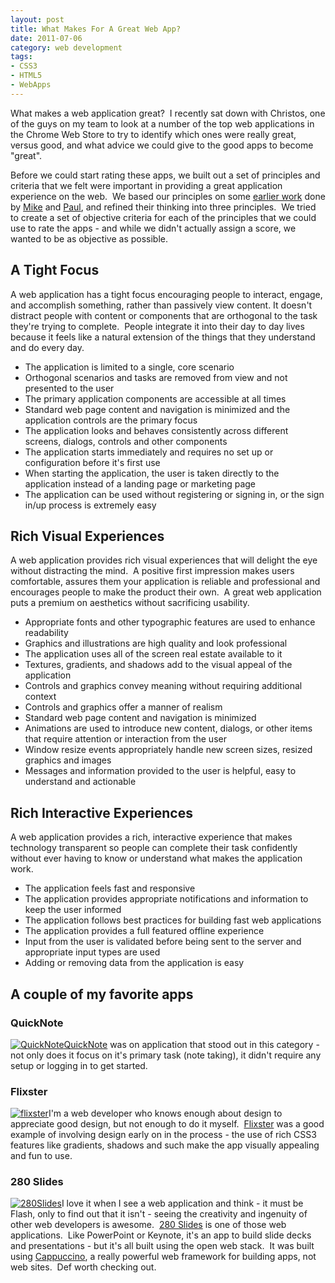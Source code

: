 ```yaml
---
layout: post
title: What Makes For A Great Web App?
date: 2011-07-06
category: web development
tags:
- CSS3
- HTML5
- WebApps
---
```


What makes a web application great?  I recently sat down with Christos, one of the guys on my team to look at a number of the top web applications in the Chrome Web Store to try to identify which ones were really great, versus good, and what advice we could give to the good apps to become "great".

Before we could start rating these apps, we built out a set of principles and criteria that we felt were important in providing a great application experience on the web.  We based our principles on some [earlier work](http://code.google.com/chrome/apps/articles/thinking_in_web_apps.html) done by [Mike](http://twitter.com/#!/Mahemoff) and [Paul](http://twitter.com/#!/Paul_Kinlan), and refined their thinking into three principles.  We tried to create a set of objective criteria for each of the principles that we could use to rate the apps - and while we didn't actually assign a score, we wanted to be as objective as possible.

## A Tight Focus

A web application has a tight focus encouraging people to interact, engage, and accomplish something, rather than passively view content. It doesn't distract people with content or components that are orthogonal to the task they're trying to complete.  People integrate it into their day to day lives because it feels like a natural extension of the things that they understand and do every day.

*   The application is limited to a single, core scenario
*   Orthogonal scenarios and tasks are removed from view and not presented to the user
*   The primary application components are accessible at all times
*   Standard web page content and navigation is minimized and the application controls are the primary focus
*   The application looks and behaves consistently across different screens, dialogs, controls and other components
*   The application starts immediately and requires no set up or configuration before it's first use
*   When starting the application, the user is taken directly to the application instead of a landing page or marketing page
*   The application can be used without registering or signing in, or the sign in/up process is extremely easy

## Rich Visual Experiences

A web application provides rich visual experiences that will delight the eye without distracting the mind.  A positive first impression makes users comfortable, assures them your application is reliable and professional and encourages people to make the product their own.  A great web application puts a premium on aesthetics without sacrificing usability.

*   Appropriate fonts and other typographic features are used to enhance readability
*   Graphics and illustrations are high quality and look professional
*   The application uses all of the screen real estate available to it
*   Textures, gradients, and shadows add to the visual appeal of the application
*   Controls and graphics convey meaning without requiring additional context
*   Controls and graphics offer a manner of realism
*   Standard web page content and navigation is minimized
*   Animations are used to introduce new content, dialogs, or other items that require attention or interaction from the user
*   Window resize events appropriately handle new screen sizes, resized graphics and images
*   Messages and information provided to the user is helpful, easy to understand and actionable

## Rich Interactive Experiences

A web application provides a rich, interactive experience that makes technology transparent so people can complete their task confidently without ever having to know or understand what makes the application work.

*   The application feels fast and responsive
*   The application provides appropriate notifications and information to keep the user informed
*   The application follows best practices for building fast web applications
*   The application provides a full featured offline experience
*   Input from the user is validated before being sent to the server and appropriate input types are used
*   Adding or removing data from the application is easy

## A couple of my favorite apps

### QuickNote

[![](/assets/QuickNote-300x233.png "QuickNote")](/assets/QuickNote.png)[QuickNote](https://chrome.google.com/webstore/detail/mijlebbfndhelmdpmllgcfadlkankhok) was on application that stood out in this category - not only does it focus on it's primary task (note taking), it didn't require any setup or logging in to get started.

### Flixster

[![](/assets/flixster-300x255.png "flixster")](/assets/flixster.png)I'm a web developer who knows enough about design to appreciate good design, but not enough to do it myself.  [Flixster](http://flixster.rottentomatoes.com/) was a good example of involving design early on in the process - the use of rich CSS3 features like gradients, shadows and such make the app visually appealing and fun to use.

### 280 Slides

[![](/assets/280Slides-300x227.png "280Slides")](/assets/280Slides.png)I love it when I see a web application and think - it must be Flash, only to find out that it isn't - seeing the creativity and ingenuity of other web developers is awesome.  [280 Slides](http://280slides.com/Editor/) is one of those web applications.  Like PowerPoint or Keynote, it's an app to build slide decks and presentations - but it's all built using the open web stack.  It was built using [Cappuccino](http://cappuccino.org/), a really powerful web framework for building apps, not web sites.  Def worth checking out.
